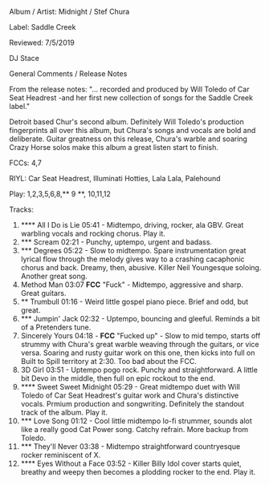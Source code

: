 Album / Artist: Midnight / Stef Chura

Label: Saddle Creek

Reviewed: 7/5/2019

DJ Stace

General Comments / Release Notes

From the release notes: "... recorded and produced by Will Toledo of Car Seat Headrest -and her first new collection of songs for the Saddle Creek label."

Detroit based Chur's second album. Definitely Will Toledo's production fingerprints all over this album, but Chura's songs and vocals are bold and deliberate. Guitar greatness on this release, Chura's warble and soaring Crazy Horse solos make this album a great listen start to finish. 

FCCs: 4,7

RIYL: Car Seat Headrest, Illuminati Hotties, Lala Lala, Palehound

Play: 1,2,3,5,6,8,** 9 **, 10,11,12

Tracks:  

1. **** All I Do is Lie 05:41 - Midtempo, driving, rocker, ala GBV. Great warbling vocals and rocking chorus. Play it.  
2. *** Scream 02:21 - Punchy, uptempo, urgent and badass.  
3. *** Degrees 05:22	- Slow to midtempo. Spare instrumentation great lyrical flow through the melody gives way to a crashing cacaphonic chorus and back. Dreamy, then, abusive. Killer Neil Youngesque soloing. Another great song.   
4. Method Man 03:07	**FCC**  "Fuck" - Midtempo, aggressive and sharp. Great guitars.  
5. ** Trumbull 01:16 - Weird little gospel piano piece. Brief and odd, but great.  
6. *** Jumpin' Jack 02:32 - Uptempo, bouncing and gleeful. Reminds a bit of a Pretenders tune.   
7. Sincerely Yours 04:18 - **FCC** "Fucked up" - Slow to mid tempo, starts off strummy with Chura's great warble weaving through the guitars, or vice versa.  Soaring and rusty guitar work on this one, then kicks into full on Built to Spill territory at 2:30. Too bad about the FCC.  
8. 3D Girl 03:51	- Uptempo pogo rock. Punchy and straightforward. A little bit Devo in the middle, then full on epic rockout to the end.  
9. **** Sweet Sweet Midnight 05:29	- Great midtempo duet with Will Toledo of Car Seat Headrest's guitar work and Chura's distinctive vocals. Prmium production and songwriting. Definitely the standout track of the album. Play it.   
10. *** Love Song 01:12	- Cool little midtempo lo-fi strummer, sounds alot like a really good Cat Power song. Catchy refrain. More backup from Toledo.  
11. *** They'll Never 03:38	 - Midtempo straightforward countryesque rocker reminiscent of X. 
12. **** Eyes Without a Face 03:52 - Killer Billy Idol cover starts quiet, breathy and weepy then becomes a plodding rocker to the end. Play it. 
 
